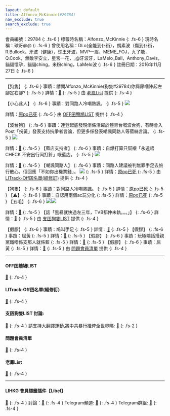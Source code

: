```yaml
---
layout: default
title: Alfonzo_McKinnie(#29784)
nav_exclude: true
search_exclude: true
---
```


會員編號：29784
{: .fs-6 }
標籤時名稱：Alfonzo_McKinnie
{: .fs-6 }
現時名稱：球哥@@
{: .fs-6 }
曾使用名稱：DLo(全能到仆街），朗素波（傷到仆街，R.Bullock，牙波（健康），球王牙波，MVP一眉，MEME_FOJ，九了能，Q.Cook，無敵李安立，星宮一花，_@牙波牙，LaMelo_Ball，Anthony_Davis，貓貓懷孕，貓貓ching，米粉ching，LaMelo波
{: .fs-6 }
註冊日期：2016年11月27日
{: .fs-6 }

---

<div class="code-example" markdown="1">

【狗隻】
{: .fs-6 }
事蹟：請問Alfonzo_McKinnie(狗隻#29784)你屙尿嗰陣起左腳定右腳?
{: .fs-5 }
詳情：[🔗](https://lih.kg/2411502)
{: .fs-5 }
由 [老鳳List](#老鳳list) 提供
{: .fs-4 }

</div>
<div class="code-example" markdown="1">

【小心此人】
{: .fs-6 }
事蹟：對同路人冷嘲熱諷。
{: .fs-5 }
![](https://filedn.eu/l9Hq1YKLkJ4m0VSXcdcfUaJ/LIHKG_on99/on9_jai/29784/29784.1_.png)


詳情：[原po已死](https://lih.kg/aKsFumV)
{: .fs-5 }
由 [OFF囝戇鳩LIST](#off囝戇鳩list) 提供
{: .fs-4 }

</div>
<div class="code-example" markdown="1">

【波台狗】
{: .fs-6 }
事蹟：連登起底發現佢係活躍於體育台嘅波台狗，有時會入Post「扮黃」發表支持抗爭者言論，但更多係發表嘲諷同路人等藍絲言論。
{: .fs-5 }
![](https://na.cx/i/yv79t9S.png)


詳情：[🔗](https://lihkg.com/profile/29784)
{: .fs-5 }
【藍店支持者】
{: .fs-6 }
事蹟：自爆打算只幫襯「永遠唔CHECK 不安出行同打針」嘅藍店。
{: .fs-5 }
![](https://na.cx/i/AXBKh3c.png)


詳情：[🔗](https://lih.kg/2896147)
{: .fs-5 }
【嘲諷同路人】
{: .fs-6 }
事蹟：同路人建議被判無罪手足去旅行散心，佢回應「不如你出機票錢」。
![](https://filedn.eu/l9Hq1YKLkJ4m0VSXcdcfUaJ/LIHKG_on99/on9_jai/29784/29784.1_.png)
{: .fs-5 }
詳情：[原po已死](https://lih.kg/aKsFumV)
{: .fs-5 }
由 [LITrack-Off囝名單(經修訂)](#litrack-off囝名單(經修訂)) 提供
{: .fs-4 }

</div>
<div class="code-example" markdown="1">

【狗隻】
{: .fs-6 }
事蹟：對同路人冷嘲熱諷。
{: .fs-5 }
詳情：[原po已死](https://lih.kg/aKsFumV)
{: .fs-5 }
【⚠️】
{: .fs-6 }
事蹟：自認用兩個ac玩分化
{: .fs-5 }
詳情：[原po已死](https://lih.kg/aKsFupV)
{: .fs-5 }
【五毛】
{: .fs-6 }
![](https://na.cx/i/4Bk2FVN.png)![](https://na.cx/i/zsXXuO9.png)


詳情：[🔗](https://lih.kg/2499758)
{: .fs-5 }
【話「黑暴就快過左三年，TVB都仲未執。。。」】
{: .fs-6 }
詳情：[🔗](https://lih.kg/iBogRT)
{: .fs-5 }
由 [支囝狗隻LIST](#支囝狗隻list-討論) 提供
{: .fs-4 }

</div>
<div class="code-example" markdown="1">

【假膠】
{: .fs-6 }
事蹟：鳩叫手足
{: .fs-5 }
詳情：[🔗](https://lih.kg/imxngT)
{: .fs-5 }
【假膠】
{: .fs-6 }
事蹟：屈黃
{: .fs-5 }
詳情：[🔗](https://lih.kg/ifztwT)
{: .fs-5 }
【假膠】
{: .fs-6 }
事蹟：玩極端話搭親黨鐵唔係支那人就係藍
{: .fs-5 }
詳情：[🔗](https://lih.kg/bddHLvV)
{: .fs-5 }
【假膠】
{: .fs-6 }
事蹟：屈黃
{: .fs-5 }
詳情：[🔗](https://lih.kg/bgyqmRV)
{: .fs-5 }
由 [問題會員清單](#問題會員清單) 提供
{: .fs-4 }

</div>

---

#### OFF囝戇鳩LIST
[🔗](https://bit.ly/lihkg_on9_list)
{: .fs-4 }
#### LITrack-Off囝名單(經修訂)
[🔗](http://tiny.cc/LITrack_GS)
{: .fs-4 }
#### 支囝狗隻LIST 討論: 
[🔗](https://lih.kg/2908480)
{: .fs-4 }
請支持大翻譯運動,將中共暴行推俾全世界睇: [🔗](https://twitter.com/tgtm_official)
{: .fs-2 }

#### 問題會員清單
[🔗](https://github.com/V4KFDgEw8T/rccnmlhnzv)
{: .fs-4 }
#### 老鳳List
[🔗](https://lihkg.com/thread/2808424)
{: .fs-4 }

---

#### LIHKG 會員標籤插件【Libel】
[🔗](https://kitce.github.io/libel)
{: .fs-4 }
討論：[🔗](https://lih.kg/2841778)
{: .fs-4 }
Telegram頻道: [🔗](https://t.me/LibelOfficialChannel)
{: .fs-4 }
Telegram群組: [🔗](https://t.me/LibelOfficialGroup)
{: .fs-4 }
